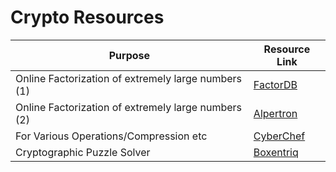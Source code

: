 # Crypto Resources

|Purpose|Resource Link|
| ------ |------|
|Online Factorization of extremely large numbers (1)|[FactorDB](http://factordb.com)|
|Online Factorization of extremely large numbers (2)|[Alpertron](https://www.alpertron.com.ar/ECM.HTM)|
|For Various Operations/Compression etc|[CyberChef](https://gchq.github.io/CyberChef)|
|Cryptographic Puzzle Solver|[Boxentriq](https://www.boxentriq.com)|
